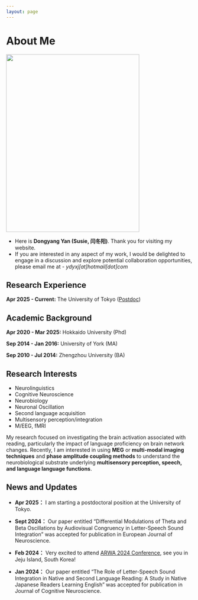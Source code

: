 ```yaml
---
layout: page
---
```


# About Me

<img src="https://ydyxj.github.io/Yan.jpg" class="floatpic" width="360" height="480">

- Here is **Dongyang Yan (Susie, 闫冬阳)**. 
Thank you for visiting my website. 
- If you are interested in any aspect of my work, I would be delighted to engage in a discussion and explore potential collaboration opportunities, please email me at - *ydyxj[at]hotmail[dot]com*

## Research Experience

**Apr 2025 - Current:** The University of Tokyo ([Postdoc](https://www.brain.ipc.i.u-tokyo.ac.jp/en/)) 

## Academic Background

 **Apr 2020 - Mar 2025:**  Hokkaido University (Phd)

 **Sep 2014 - Jan 2016:** University of York (MA)

**Sep 2010 - Jul 2014:** Zhengzhou University (BA)



## Research Interests

- Neurolinguistics
- Cognitive Neuroscience
- Neurobiology
- Neuronal Oscillation
- Second language acquisition
- Multisensory perception/integration
- M/EEG, fMRI


My research focused on investigating the brain activation associated with reading, particularly the impact of language proficiency on brain network changes. Recently, I am interested in using **MEG** or **multi-modal imaging techniques** and **phase amplitude coupling methods** to understand the neurobiological substrate underlying **multisensory perception, speech, and language language functions**.



## News and Updates
- **Apr 2025：** I am starting a postdoctoral position at the University of Tokyo. 
- **Sept 2024：** Our paper entitled “Differential Modulations of Theta and Beta Oscillations by Audiovisual Congruency in Letter-Speech Sound Integration” was accepted for publication in European Journal of Neuroscience. 

- **Feb 2024：** Very excited to attend [ARWA 2024 Conference](https://www.arwasia.org/arwa-2024), see you in Jeju Island, South Korea!  

- **Jan 2024：** Our paper entitled “The Role of Letter-Speech Sound Integration in Native and Second Language Reading: A Study in Native Japanese Readers Learning English” was accepted for publication in Journal of Cognitive Neuroscience. 


